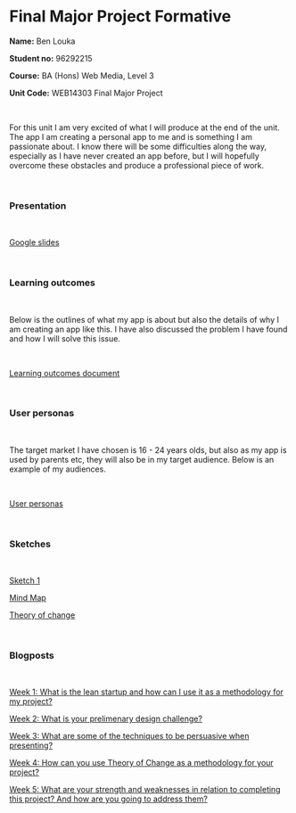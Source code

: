 
# Final Major Project Formative


**Name:** Ben Louka

**Student no:** 96292215

**Course:** BA (Hons) Web Media, Level 3

**Unit Code:** WEB14303 Final Major Project

<br>

For this unit I am very excited of what I will produce at the end of the unit. The app I am creating a personal app to me and is something I am passionate about. I know there will be some difficulties along the way, especially as I have never created an app before, but I will hopefully overcome these obstacles and produce a professional piece of work.

<br>


### Presentation 
<br>

[Google slides](https://docs.google.com/presentation/d/1bCL-1CnfBRM6eFDIycD-NWt5vSxzAKIZ8vUvRDtdO-k/edit?usp=sharing)

<br>

### Learning outcomes
<br>

Below is the outlines of what my app is about but also the details of why I am creating an app like this. I have also discussed the problem I have found and how I will solve this issue.

<br>

[Learning outcomes document](https://docs.google.com/document/d/1Koqy7t74OZUf83SbbvrgAoNRcWc-gHzm2N5weGfISoU/edit?usp=sharing)

<br>

### User personas
<br>

The target market I have chosen is 16 - 24 years olds, but also as my app is used by parents etc, they will also be in my target audience. Below is an example of my audiences.

<br>

[User personas](https://drive.google.com/open?id=18spBCeLLaMQsp66BRjyDCEbcY1X9Bkm2)


<br>

### Sketches
<br>

[Sketch 1](https://github.com/blouka/FMP-Formative/blob/master/Sketch%201.jpeg)

[Mind Map](https://github.com/blouka/FMP-Formative/blob/master/Mind%20map.jpeg)

[Theory of change](https://github.com/blouka/FMP-Formative/blob/master/Theory%20of%20change.jpeg)

<br>


### Blogposts
<br>

[Week 1: What is the lean startup and how can I use it as a methodology for my project?](https://medium.com/@blouka/fmp-week-1-what-is-the-lean-startup-and-how-can-i-use-it-as-a-methodology-for-my-project-f3a049f5cff1)

[Week 2: What is your prelimenary design challenge?](https://medium.com/@blouka/fmp-week-2-what-is-your-preliminary-design-challenge-4e01239bf433)

[Week 3: What are some of the techniques to be persuasive when presenting?](https://medium.com/@blouka/week-3-what-are-some-of-the-techniques-to-be-persuasive-when-presenting-b0ccfdb180f0)

[Week 4: How can you use Theory of Change as a methodology for your project?](https://medium.com/@blouka/fmp-week-4-how-can-you-use-theory-of-change-as-a-methodology-for-your-project-c70b513564f3)

[Week 5: What are your strength and weaknesses in relation to completing this project? And how are you going to address them?](https://medium.com/@blouka/fmp-week-5-what-are-your-strength-and-weaknesses-in-relation-to-completing-this-project-6a18b23f20d4)


